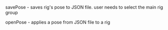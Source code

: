 savePose - saves rig's pose to JSON file. user needs to select the main rig group

openPose - applies a pose from JSON file to a rig
